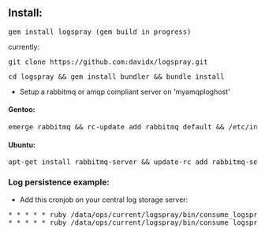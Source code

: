 ## Install: 
<pre>gem install logspray (gem build in progress)</pre>
currently:
<pre>git clone https://github.com:davidx/logspray.git </pre>

<pre>cd logspray && gem install bundler && bundle install </pre>

- Setup a rabbitmq or amqp compliant server on 'myamqploghost'

#### Gentoo:

<pre>emerge rabbitmq && rc-update add rabbitmq default && /etc/init.d/rabbitmq start </pre>

#### Ubuntu:
<pre>apt-get install rabbitmq-server && update-rc add rabbitmq-server && /etc/init.d/rabbitmq-server start </pre>

### Log persistence example:
- Add this cronjob on your central log storage server:

<pre>
* * * * * ruby /data/ops/current/logspray/bin/consume_logspray_queue.rb --host=myamqploghost --queue=apache_access_log --logfile=/var/log/logspray/apache_access_log/apache_access_log_`date +%Y%m%d`.log
* * * * * ruby /data/ops/current/logspray/bin/consume_logspray_queue.rb --host=myamqploghost --queue=apache_error_log --logfile=/var/log/logspray/apache_error_log/apache_error_log_`date +%Y%m%d`.log
</pre>


